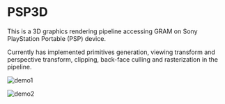 PSP3D
=====

This is a 3D graphics rendering pipeline accessing GRAM on Sony PlayStation Portable (PSP) device.

Currently has implemented primitives generation, viewing transform and perspective transform, clipping, back-face culling and rasterization in the pipeline.

![demo1](http://blog.atelier39.org/wp-content/uploads/2012/05/pic_0009.png)

![demo2](http://blog.atelier39.org/wp-content/uploads/2011/12/pic_0004.png)
